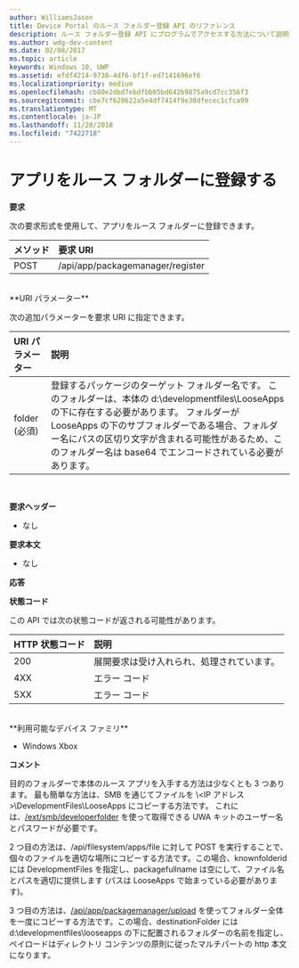 ```yaml
---
author: WilliamsJason
title: Device Portal のルース フォルダー登録 API のリファレンス
description: ルース フォルダー登録 API にプログラムでアクセスする方法について説明します。
ms.author: wdg-dev-content
ms.date: 02/08/2017
ms.topic: article
keywords: Windows 10, UWP
ms.assetid: efdf4214-9738-4df6-bf1f-ed7141696ef6
ms.localizationpriority: medium
ms.openlocfilehash: cb80e2dbd7ebdfbb05bd642b9875a9cd7cc356f3
ms.sourcegitcommit: cbe7cf620622a5e4df7414f9e38dfecec1cfca99
ms.translationtype: MT
ms.contentlocale: ja-JP
ms.lasthandoff: 11/20/2018
ms.locfileid: "7422718"
---
```

# <a name="register-an-app-in-a-loose-folder"></a>アプリをルース フォルダーに登録する  

**要求**

次の要求形式を使用して、アプリをルース フォルダーに登録できます。

メソッド      | 要求 URI
:------     | :------
POST | /api/app/packagemanager/register
<br />
**URI パラメーター**

次の追加パラメーターを要求 URI に指定できます。

URI パラメーター      | 説明
:------     | :-----
folder (必須) | 登録するパッケージのターゲット フォルダー名です。 このフォルダーは、本体の d:\developmentfiles\LooseApps の下に存在する必要があります。 フォルダーが LooseApps の下のサブフォルダーである場合、フォルダー名にパスの区切り文字が含まれる可能性があるため、このフォルダー名は base64 でエンコードされている必要があります。
<br />

**要求ヘッダー**

- なし

**要求本文**

- なし

**応答**

**状態コード**

この API では次の状態コードが返される可能性があります。

HTTP 状態コード      | 説明
:------     | :-----
200 | 展開要求は受け入れられ、処理されています。
4XX | エラー コード
5XX | エラー コード
<br />
**利用可能なデバイス ファミリ**

* Windows Xbox

**コメント**

目的のフォルダーで本体のルース アプリを入手する方法は少なくとも 3 つあります。 最も簡単な方法は、SMB を通じてファイルを \\<IP アドレス>\DevelopmentFiles\LooseApps にコピーする方法です。 これには、[/ext/smb/developerfolder](wdp-smb-api.md) を使って取得できる UWA キットのユーザー名とパスワードが必要です。 

2 つ目の方法は、/api/filesystem/apps/file に対して POST を実行することで、個々のファイルを適切な場所にコピーする方法です。この場合、knownfolderid には DevelopmentFiles を指定し、packagefullname は空にして、ファイル名とパスを適切に提供します (パスは LooseApps で始まっている必要があります)。

3 つ目の方法は、[/api/app/packagemanager/upload](wdp-folder-upload.md) を使ってフォルダー全体を一度にコピーする方法です。この場合、destinationFolder には d:\developmentfiles\looseapps の下に配置されるフォルダーの名前を指定し、ペイロードはディレクトリ コンテンツの原則に従ったマルチパートの http 本文になります。

